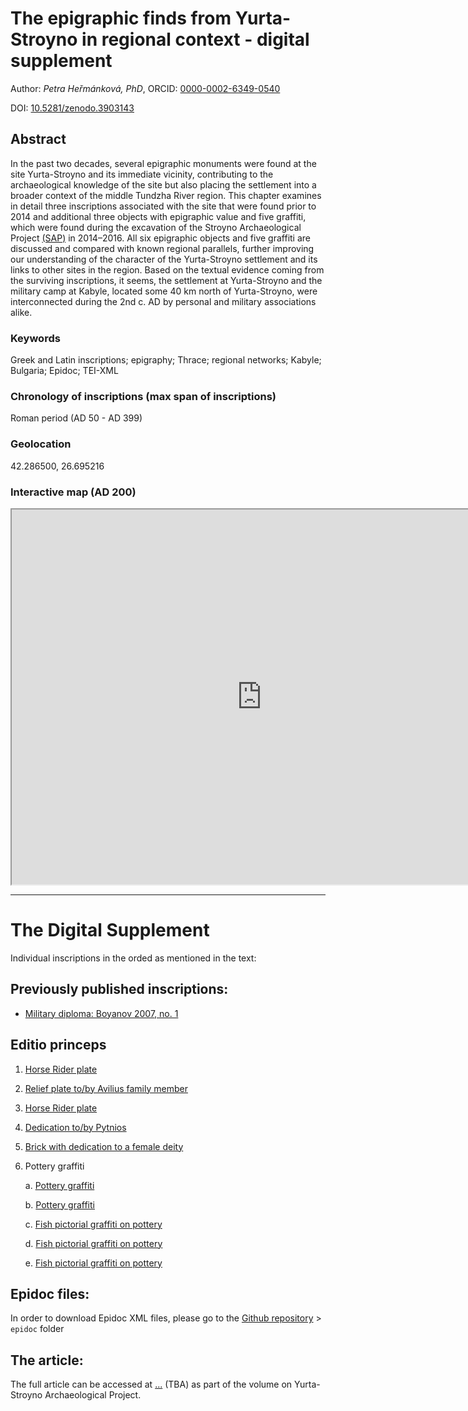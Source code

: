 
# The epigraphic finds from Yurta-Stroyno in regional context - digital supplement

Author: *Petra Heřmánková, PhD*, ORCID: [0000-0002-6349-0540](https://orcid.org/0000-0002-6349-0540)

DOI: [10.5281/zenodo.3903143](https://zenodo.org/record/3903144#.XvBzqHUzZhE)

## Abstract
In the past two decades, several epigraphic monuments were found at the site Yurta-Stroyno and its immediate vicinity, contributing to the archaeological knowledge of the site but also placing the settlement into a broader context of the middle Tundzha River region. This chapter examines in detail three inscriptions associated with the site that were found prior to 2014 and additional three objects with epigraphic value and five graffiti, which were found during the excavation of the Stroyno Archaeological Project [(SAP)](https://ukar.ff.cuni.cz/cs/veda-a-vyzkum/projekty/balkan-a-egejska-oblast/strojno/) in 2014–2016. All six epigraphic objects and five graffiti are discussed and compared with known regional parallels, further improving our understanding of the character of the Yurta-Stroyno settlement and its links to other sites in the region. Based on the textual evidence coming from the surviving inscriptions, it seems, the settlement at Yurta-Stroyno and the military camp at Kabyle, located some 40 km north of Yurta-Stroyno, were interconnected during the 2nd c. AD by personal and military associations alike.

### Keywords
Greek and Latin inscriptions; epigraphy; Thrace; regional networks; Kabyle; Bulgaria; Epidoc; TEI-XML

### Chronology of inscriptions (max span of inscriptions)
Roman period (AD 50 - AD 399)

### Geolocation
42.286500, 26.695216

### Interactive map (AD 200)

<div align="center">
<iframe width="800" height="600" frameborder="1" src="https://petrajanouchova.carto.com/builder/a0145f9c-f772-41bc-ab69-75b298ccf398/embed"></iframe>
</div>

------------------
# The Digital Supplement

Individual inscriptions in the orded as mentioned in the text:

## Previously published inscriptions:

- [Military diploma: Boyanov 2007, no. 1](https://petrifiedvoices.github.io/stroyno-inscriptions/html/Boyanov2007_1.html)

## Editio princeps 

1. [Horse Rider plate](https://petrifiedvoices.github.io/stroyno-inscriptions/html/Hermankova2020_1.html)

2. [Relief plate to/by Avilius family member](https://petrifiedvoices.github.io/stroyno-inscriptions/html/Hermankova2020_2.html)

3. [Horse Rider plate](https://petrifiedvoices.github.io/stroyno-inscriptions/html/Hermankova2020_3.html)

4. [Dedication to/by Pytnios](https://petrifiedvoices.github.io/stroyno-inscriptions/html/Hermankova2020_4.html)

5. [Brick with dedication to a female deity](https://petrifiedvoices.github.io/stroyno-inscriptions/html/Hermankova2020_5.html)

6. Pottery graffiti
	
	a. [Pottery graffiti](https://petrifiedvoices.github.io/stroyno-inscriptions/html/Hermankova2020_6_a.html)

	b. [Pottery graffiti](https://petrifiedvoices.github.io/stroyno-inscriptions/html/Hermankova2020_6_b.html)

	c. [Fish pictorial graffiti on pottery](https://petrifiedvoices.github.io/stroyno-inscriptions/html/Hermankova2020_6_c.html)

	d. [Fish pictorial graffiti on pottery](https://petrifiedvoices.github.io/stroyno-inscriptions/html/Hermankova2020_6_d.html)
	
	e. [Fish pictorial graffiti on pottery](https://petrifiedvoices.github.io/stroyno-inscriptions/html/Hermankova2020_6_e.html)

## Epidoc files: 
In order to download Epidoc XML files, please go to the [Github repository](https://github.com/petrifiedvoices/stroyno-inscriptions) > ```epidoc``` folder

## The article: 
The full article can be accessed at [...]() (TBA) as part of the volume on Yurta-Stroyno Archaeological Project.

